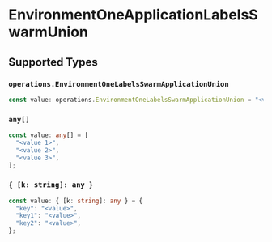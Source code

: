 # EnvironmentOneApplicationLabelsSwarmUnion


## Supported Types

### `operations.EnvironmentOneLabelsSwarmApplicationUnion`

```typescript
const value: operations.EnvironmentOneLabelsSwarmApplicationUnion = "<value>";
```

### `any[]`

```typescript
const value: any[] = [
  "<value 1>",
  "<value 2>",
  "<value 3>",
];
```

### `{ [k: string]: any }`

```typescript
const value: { [k: string]: any } = {
  "key": "<value>",
  "key1": "<value>",
  "key2": "<value>",
};
```


